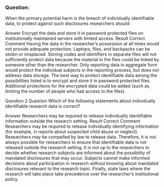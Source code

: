 ### Question:
When the primary potential harm is the breach of individually identifiable data, to protect against such disclosures researchers should:

Answer Encrypt the data and store it in password protected files on institutionally maintained servers with limited access.
Result Correct
Comment 
Having the data in the researcher’s possession at all times would not provide adequate protection. Laptops, files, and backpacks can be stolen or misplaced. Storing codes and identifiers in separate files will not sufficiently protect data because the material in the files could be linked by someone other than the researcher. Only reporting data in aggregate form would protect the individual subjects in the reporting process, but does not address data storage. The best way to protect identifiable data among the possibilities listed is to encrypt and store it in password protected files. Additional protections for the encrypted data could be added (such as, limiting the number of people who had access to the files).

Question 2
Question
Which of the following statements about individually identifiable research data is correct?

Answer Researchers may be required to release individually identifiable information outside the research setting.
Result Correct
Comment
Researchers may be required to release individually identifying information (for example, in reports about suspected child abuse or neglect). Researchers may be compelled by law to release data. Therefore, it is not always possible for researchers to ensure that identifiable data is not released outside the research setting. It is not up to the researchers to decide whether research subjects are informed about the possibility of mandated disclosures that may occur. Subjects cannot make informed decisions about participation in research without knowing about mandated disclosures relevant to the research topic. Finally, state laws where the research will take place take precedence over the researcher’s institutional policy. 
